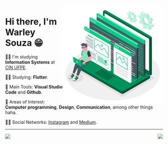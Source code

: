 <img src=".github/developer.png" width="320px" align="right">

# Hi there, I'm Warley Souza 😁


👨‍🎓 I'm studying **Information Systems** at [CIN UFPE](https://portal.cin.ufpe.br/).


👨‍💻 Studying: **Flutter**.

🎒 Main Tools: **Visual Studio Code** and **Github**.

🤩 Areas of Interest: **Computer programming**, **Design**, **Communication**, among other things haha.

🙋‍♂️ Social Networks: [Instagram](https://www.instagram.com/warleys11/) and [Medium](https://medium.com/@warleysoares35).

---


  <a href="https://github.com/warleys14/warleys14">
  <img height="180em" align="left" src="https://github-readme-stats.vercel.app/api?username=warleys14&show_icons=true&theme=dracula&count_private=true" />
  <img height="180em" align="right" src="https://github-readme-stats.vercel.app/api/top-langs/?username=warleys14&langs_count=16&theme=dracula" />
  </a>
